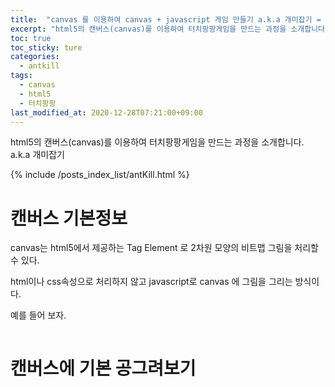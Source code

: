 ```yaml
---
title:  "canvas 를 이용하여 canvas + javascript 게임 만들기 a.k.a 개미잡기 = 터치팡팡 "
excerpt: "html5의 캔버스(canvas)를 이용하여 터치팡팡게임을 만드는 과정을 소개합니다. a.k.a 개미잡기"
toc: true
toc_sticky: ture
categories:
  - antkill
tags:
  - canvas
  - html5
  - 터치팡팡
last_modified_at: 2020-12-28T07:21:00+09:00
---
```


html5의 캔버스(canvas)를 이용하여 터치팡팡게임을 만드는 과정을 소개합니다. a.k.a 개미잡기

{% include /posts_index_list/antKill.html %}



# 캔버스 기본정보
canvas는 html5에서 제공하는 Tag Element 로 2차원 모양의 비트맵 그림을 처리할수 있다.  

html이나 css속성으로 처리하지 않고 javascript로 canvas 에 그림을 그리는 방식이다.

예를 들어 보자.
```
```


# 캔버스에 기본 공그려보기
 

  
  
  